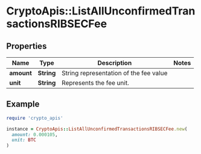 # CryptoApis::ListAllUnconfirmedTransactionsRIBSECFee

## Properties

| Name | Type | Description | Notes |
| ---- | ---- | ----------- | ----- |
| **amount** | **String** | String representation of the fee value |  |
| **unit** | **String** | Represents the fee unit. |  |

## Example

```ruby
require 'crypto_apis'

instance = CryptoApis::ListAllUnconfirmedTransactionsRIBSECFee.new(
  amount: 0.000105,
  unit: BTC
)
```

